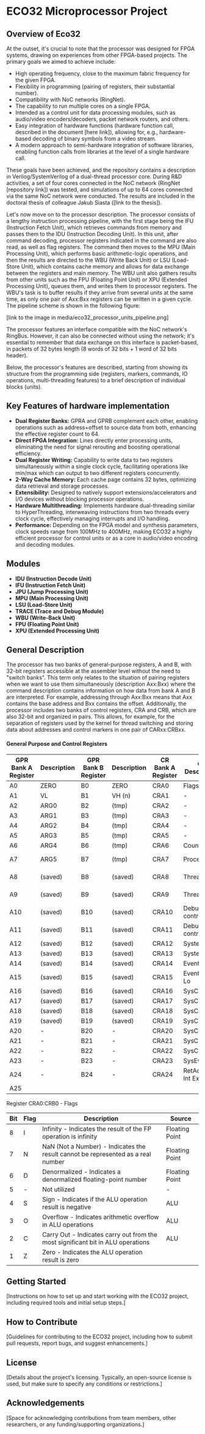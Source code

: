 # ECO32 Microprocessor Project

## Overview of Eco32

At the outset, it's crucial to note that the processor was designed for FPGA systems, drawing on experiences from other FPGA-based projects. The primary goals we aimed to achieve include:
- High operating frequency, close to the maximum fabric frequency for the given FPGA.
- Flexibility in programming (pairing of registers, their substantial number).
- Compatibility with NoC networks (RingNet).
- The capability to run multiple cores on a single FPGA.
- Intended as a control unit for data processing modules, such as audio/video encoders/decoders, packet network routers, and others.
- Easy integration of hardware functions (hardware function call, described in the document [here link]), allowing for, e.g., hardware-based decoding of binary symbols from a video stream.
- A modern approach to semi-hardware integration of software libraries, enabling function calls from libraries at the level of a single hardware call.

These goals have been achieved, and the repository contains a description in Verilog/SystemVerilog of a dual-thread processor core. During R&D activities, a set of four cores connected in the NoC network (RingNet [repository link]) was tested, and simulations of up to 64 cores connected via the same NoC network were conducted. The results are included in the doctoral thesis of colleague Jakub Siasta ([link to the thesis]).

Let's now move on to the processor description. The processor consists of a lengthy instruction processing pipeline, with the first stage being the IFU (Instruction Fetch Unit), which retrieves commands from memory and passes them to the IDU (Instruction Decoding Unit). In this unit, after command decoding, processor registers indicated in the command are also read, as well as flag registers. The command then moves to the MPU (Main Processing Unit), which performs basic arithmetic-logic operations, and then the results are directed to the WBU (Write Back Unit) or LSU (Load-Store Unit), which contains cache memory and allows for data exchange between the registers and main memory. The WBU unit also gathers results from other units such as the FPU (Floating Point Unit) or XPU (Extended Processing Unit), queues them, and writes them to processor registers. The WBU's task is to buffer results if they arrive from several units at the same time, as only one pair of Axx:Bxx registers can be written in a given cycle.
The pipeline scheme is shown in the following figure:

[link to the image in media/eco32_processor_units_pipeline.png]

The processor features an interface compatible with the NoC network's RingBus. However, it can also be connected without using the network; it's essential to remember that data exchange on this interface is packet-based, in packets of 32 bytes length (8 words of 32 bits + 1 word of 32 bits header).

Below, the processor's features are described, starting from showing its structure from the programming side (registers, markers, commands, IO operations, multi-threading features) to a brief description of individual blocks (units).

## Key Features of hardware implementation

- **Dual Register Banks:** GPRA and GPRB complement each other, enabling operations such as address+offset to source data from both, enhancing the effective register count to 64.
- **Direct FPGA Integration:** Lines directly enter processing units, eliminating the need for signal rerouting and boosting operational efficiency.
- **Dual Register Writing:** Capability to write data to two registers simultaneously within a single clock cycle, facilitating operations like min/max which can output to two different registers concurrently.
- **2-Way Cache Memory:** Each cache page contains 32 bytes, optimizing data retrieval and storage processes.
- **Extensibility:** Designed to natively support extensions/accelerators and I/O devices without blocking processor operations.
- **Hardware Multithreading:** Implements hardware dual-threading similar to HyperThreading, interweaving instructions from two threads every clock cycle, effectively managing interrupts and I/O handling.
- **Performance:** Depending on the FPGA model and synthesis parameters, clock speeds range from 100MHz to 400MHz, making ECO32 a highly efficient processor for control units or as a core in audio/video encoding and decoding modules.

## Modules

- **IDU (Instruction Decode Unit)**
- **IFU (Instruction Fetch Unit)**
- **JPU (Jump Processing Unit)**
- **MPU (Main Processing Unit)**
- **LSU (Load-Store Unit)**
- **TRACE (Trace and Debug Module)**
- **WBU (Write-Back Unit)**
- **FPU (Floating Point Unit)**
- **XPU (Extended Processing Unit)**

## General Description

The processor has two banks of general-purpose registers, A and B, with 32-bit registers accessible at the assembler level without the need to "switch banks". This term only relates to the situation of pairing registers when we want to use them simultaneously (description Axx:Bxx) where the command description contains information on how data from bank A and B are interpreted. For example, addressing through Axx:Bxx means that Axx contains the base address and Bxx contains the offset.
Additionally, the processor includes two banks of control registers, CRA and CRB, which are also 32-bit and organized in pairs. This allows, for example, for the separation of registers used by the kernel for thread switching and storing data about addresses and control markers in one pair of CARxx:CRBxx.

#### General Purpose and Control Registers

| GPR Bank A Register | Description        | GPR Bank B Register | Description      | CR Bank A Register | CR Description        | CR Bank B Register | CR Description      |
|---------------------|--------------------|---------------------|------------------|---------------------|-----------------------|---------------------|---------------------|
| A0                  | ZERO               | B0                  | ZERO             | CRA0                | Flags                 | CRB0                | Flags               |
| A1                  | VL                 | B1                  | VH (n)           | CRA1                | -                     | CRB1                | reserved            |
| A2                  | ARG0               | B2                  | (tmp)            | CRA2                | -                     | CRB2                | reserved            |
| A3                  | ARG1               | B3                  | (tmp)            | CRA3                | -                     | CRB3                | reserved            |
| A4                  | ARG2               | B4                  | (tmp)            | CRA4                | -                     | CRB4                | reserved            |
| A5                  | ARG3               | B5                  | (tmp)            | CRA5                | -                     | CRB5                | reserved            |
| A6                  | ARG4               | B6                  | (tmp)            | CRA6                | Counter Lo            | CRB6                | Counter Hi          |
| A7                  | ARG5               | B7                  | (tmp)            | CRA7                | Processor ID          | CRB7                | Processor CAP       |
| A8                  | (saved)            | B8                  | (saved)          | CRA8                | Thread ctx            | CRB8                | Thread param        |
| A9                  | (saved)            | B9                  | (saved)          | CRA9                | Thread ctx            | CRB9                | Thread param        |
| A10                 | (saved)            | B10                 | (saved)          | CRA10               | Debug control         | CRB10               | Debug flags         |
| A11                 | (saved)            | B11                 | (saved)          | CRA11               | Debug control         | CRB11               | Debug flags         |
| A12                 | (saved)            | B12                 | (saved)          | CRA12               | SystemTemp            | CRB12               | SystemTemp          |
| A13                 | (saved)            | B13                 | (saved)          | CRA13               | System                | CRB13               | System              |
| A14                 | (saved)            | B14                 | (saved)          | CRA14               | Event Ctrl            | CRB14               | Event Flags         |
| A15                 | (saved)            | B15                 | (saved)          | CRA15               | Event Data Lo         | CRB15               | Event Data Hi       |
| A16                 | (saved)            | B16                 | (saved)          | CRA16               | SysCall 0             | CRB16               | reserved            |
| A17                 | (saved)            | B17                 | (saved)          | CRA17               | SysCall 1             | CRB17               | reserved            |
| A18                 | (saved)            | B18                 | (saved)          | CRA18               | SysCall 2             | CRB18               | reserved            |
| A19                 | (saved)            | B19                 | (saved)          | CRA19               | SysCall 3             | CRB19               | reserved            |
| A20                 | -                  | B20                 | -                | CRA20               | SysCall 4             | CRB20               | reserved            |
| A21                 | -                  | B21                 | -                | CRA21               | SysCall 5             | CRB21               | reserved            |
| A22                 | -                  | B22                 | -                | CRA22               | SysCall 6             | CRB22               | reserved            |
| A23                 | -                  | B23                 | -                | CRA23               | SysEvent              | CRB23               | reserved            |
| A24                 | -                  | B24                 | -                | CRA24               | RetAddr0 - Int Exc    | CRB24               | Ret_ISW0            |
| A25                



Register CRA0:CRB0 - Flags

| Bit | Flag | Description                                                      | Source         |
|-----|------|------------------------------------------------------------------|----------------|
| 8   | I    | Infinity - Indicates the result of the FP operation is infinity  | Floating Point |
| 7   | N    | NaN (Not a Number) - Indicates the result cannot be represented as a real number | Floating Point |
| 6   | D    | Denormalized - Indicates a denormalized floating-point number   | Floating Point |
| 5   | -    | Not utilized                                                     | -              |
| 4   | S    | Sign - Indicates if the ALU operation result is negative         | ALU            |
| 3   | O    | Overflow - Indicates arithmetic overflow in ALU operations       | ALU            |
| 2   | C    | Carry Out - Indicates carry out from the most significant bit in ALU operations | ALU |
| 1   | Z    | Zero - Indicates the ALU operation result is zero  


## Getting Started

[Instructions on how to set up and start working with the ECO32 project, including required tools and initial setup steps.]

## How to Contribute

[Guidelines for contributing to the ECO32 project, including how to submit pull requests, report bugs, and suggest enhancements.]

## License

[Details about the project's licensing. Typically, an open-source license is used, but make sure to specify any conditions or restrictions.]

## Acknowledgements

[Space for acknowledging contributions from team members, other researchers, or any funding/supporting organizations.]

